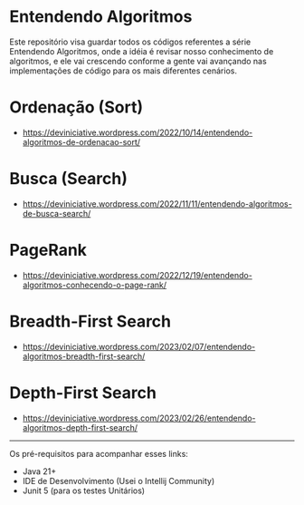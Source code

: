 # Entendendo Algoritmos

Este repositório visa guardar todos os códigos referentes a série Entendendo Algoritmos, onde a idéia é revisar nosso conhecimento de algoritmos, e ele vai crescendo conforme a gente vai avançando nas implementações de código para os mais diferentes cenários.

# Ordenação (Sort)

- https://deviniciative.wordpress.com/2022/10/14/entendendo-algoritmos-de-ordenacao-sort/

# Busca (Search)
- https://deviniciative.wordpress.com/2022/11/11/entendendo-algoritmos-de-busca-search/

# PageRank 
- https://deviniciative.wordpress.com/2022/12/19/entendendo-algoritmos-conhecendo-o-page-rank/

# Breadth-First Search
- https://deviniciative.wordpress.com/2023/02/07/entendendo-algoritmos-breadth-first-search/

# Depth-First Search
- https://deviniciative.wordpress.com/2023/02/26/entendendo-algoritmos-depth-first-search/
------

Os pré-requisitos para acompanhar esses links:

- Java 21+ 
- IDE de Desenvolvimento (Usei o Intellij Community)
- Junit 5 (para os testes Unitários)
